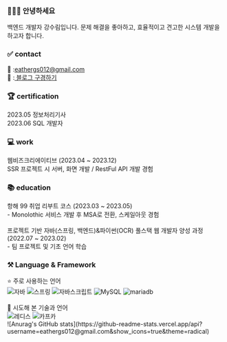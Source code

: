 <!-- header here -->
<h3>🙋🏻‍♀️ 안녕하세요</h3>
<p>백엔드 개발자 강수림입니다. 문제 해결을 좋아하고, 효율적이고 견고한 시스템 개발을 하고자 합니다. <br>


<div>
    <h3>✅ contact</h3>
    📨 :<a href="mailto:eathergs012@gmail.com">eathergs012@gmail.com</a><br>
    📝 :<a href="https://devdevleyy.tistory.com" target="_blank"> 블로그 구경하기 </a>
    <br>
</div>

<div>
    <h3>🏆 certification</h3>
    2023.05 정보처리기사<br>
    2023.06 SQL 개발자
</div>

<div>
    <h3>💻 work</h3>
    웹비즈크리에이티브 (2023.04 ~ 2023.12)<br>
    SSR 프로젝트 시 서버, 화면 개발 / RestFul API 개발 경험
</div>

<div>
    <h3>📚 education</h3>
    항해 99 취업 리부트 코스 (2023.03 ~ 2023.05)<br>
    - Monolothic 서비스 개발 후 MSA로 전환, 스케일아웃 경험<br><br>
    프로젝트 기반 자바(스프링, 백엔드)&파이썬(OCR) 풀스택 웹 개발자 양성 과정 (2022.07 ~ 2023.02)<br>
    - 팀 프로젝트 및 기초 언어 학습
</div>
    

<div>
    <h3>⚒️ Language & Framework</h3>
    ⭐️ 주로 사용하는 언어<br>
    <img src="https://img.shields.io/badge/JAVA-007396?style=for-the-badge&logo=java&logoColor=white"
    alt="자바">
    <img src="https://img.shields.io/badge/Spring-6DB33F?style=for-the-badge&logo=spring&logoColor=white"
    alt="스프링">
    <img src="https://img.shields.io/badge/JavaScript-F7DF1E?style=for-the-badge&logo=JavaScript&logoColor=white"
    alt="자바스크립트">
    <img src="https://img.shields.io/badge/MySQL-4479A1?style=for-the-badge&logo=MySQL&logoColor=white"
    alt="MySQL">
    <img src="https://img.shields.io/badge/MariaDB-003545?style=for-the-badge&logo=mariadb&logoColor=white"
    alt="mariadb">
    <br><br>
🥬 시도해 본 기술과 언어<br>
<img src="https://img.shields.io/badge/redis-%23DD0031.svg?&style=for-the-badge&logo=redis&logoColor=white"
    alt="레디스">
<img src="https://img.shields.io/badge/Apache%20Kafka-000?style=for-the-badge&logo=apachekafka"
    alt="카프카">
</div>

<div>
    ![Anurag's GitHub stats](https://github-readme-stats.vercel.app/api?username=eathergs012@gmail.com&show_icons=true&theme=radical)
</div>
